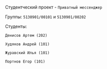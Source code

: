 Студентческий проект - `Приватный мессенджер`

Группы: `5130901/00101` и `5130901/00202`

Студенты:

`Денисов Артем (202)`

`Худяков Андрей (101)`

`Журавский Илья (101)`

`Портнов Егор (101)`